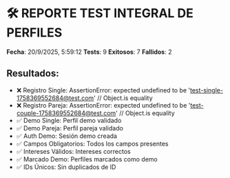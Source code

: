 # 🛠️ REPORTE TEST INTEGRAL DE PERFILES

**Fecha**: 20/9/2025, 5:59:12
**Tests**: 9
**Exitosos**: 7
**Fallidos**: 2

## Resultados:
- ❌ Registro Single: AssertionError: expected undefined to be 'test-single-1758369552684@test.com' // Object.is equality
- ❌ Registro Pareja: AssertionError: expected undefined to be 'test-couple-1758369552684@test.com' // Object.is equality
- ✅ Demo Single: Perfil demo validado
- ✅ Demo Pareja: Perfil pareja validado
- ✅ Auth Demo: Sesión demo creada
- ✅ Campos Obligatorios: Todos los campos presentes
- ✅ Intereses Válidos: Intereses correctos
- ✅ Marcado Demo: Perfiles marcados como demo
- ✅ IDs Únicos: Sin duplicados de ID
